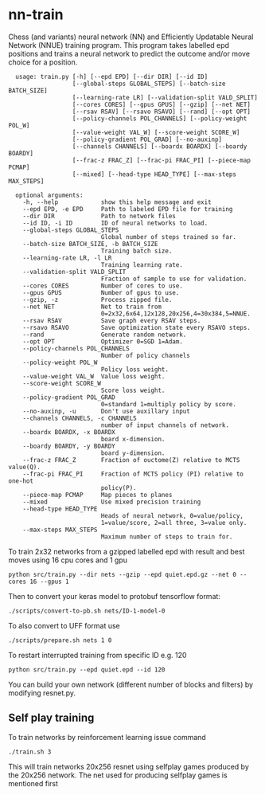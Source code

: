 # nn-train
Chess (and variants) neural network (NN) and Efficiently Updatable Neural Network (NNUE) training program.
This program takes labelled epd positions and trains a neural network to predict the outcome and/or move choice
for a position.

      usage: train.py [-h] [--epd EPD] [--dir DIR] [--id ID]
                      [--global-steps GLOBAL_STEPS] [--batch-size BATCH_SIZE]
                      [--learning-rate LR] [--validation-split VALD_SPLIT]
                      [--cores CORES] [--gpus GPUS] [--gzip] [--net NET]
                      [--rsav RSAV] [--rsavo RSAVO] [--rand] [--opt OPT]
                      [--policy-channels POL_CHANNELS] [--policy-weight POL_W]
                      [--value-weight VAL_W] [--score-weight SCORE_W]
                      [--policy-gradient POL_GRAD] [--no-auxinp]
                      [--channels CHANNELS] [--boardx BOARDX] [--boardy BOARDY]
                      [--frac-z FRAC_Z] [--frac-pi FRAC_PI] [--piece-map PCMAP]
                      [--mixed] [--head-type HEAD_TYPE] [--max-steps MAX_STEPS]

      optional arguments:
        -h, --help            show this help message and exit
        --epd EPD, -e EPD     Path to labeled EPD file for training
        --dir DIR             Path to network files
        --id ID, -i ID        ID of neural networks to load.
        --global-steps GLOBAL_STEPS
                              Global number of steps trained so far.
        --batch-size BATCH_SIZE, -b BATCH_SIZE
                              Training batch size.
        --learning-rate LR, -l LR
                              Training learning rate.
        --validation-split VALD_SPLIT
                              Fraction of sample to use for validation.
        --cores CORES         Number of cores to use.
        --gpus GPUS           Number of gpus to use.
        --gzip, -z            Process zipped file.
        --net NET             Net to train from
                              0=2x32,6x64,12x128,20x256,4=30x384,5=NNUE.
        --rsav RSAV           Save graph every RSAV steps.
        --rsavo RSAVO         Save optimization state every RSAVO steps.
        --rand                Generate random network.
        --opt OPT             Optimizer 0=SGD 1=Adam.
        --policy-channels POL_CHANNELS
                              Number of policy channels
        --policy-weight POL_W
                              Policy loss weight.
        --value-weight VAL_W  Value loss weight.
        --score-weight SCORE_W
                              Score loss weight.
        --policy-gradient POL_GRAD
                              0=standard 1=multiply policy by score.
        --no-auxinp, -u       Don't use auxillary input
        --channels CHANNELS, -c CHANNELS
                              number of input channels of network.
        --boardx BOARDX, -x BOARDX
                              board x-dimension.
        --boardy BOARDY, -y BOARDY
                              board y-dimension.
        --frac-z FRAC_Z       Fraction of ouctome(Z) relative to MCTS value(Q).
        --frac-pi FRAC_PI     Fraction of MCTS policy (PI) relative to one-hot
                              policy(P).
        --piece-map PCMAP     Map pieces to planes
        --mixed               Use mixed precision training
        --head-type HEAD_TYPE
                              Heads of neural network, 0=value/policy,
                              1=value/score, 2=all three, 3=value only.
        --max-steps MAX_STEPS
                              Maximum number of steps to train for.

To train 2x32 networks from a gzipped labelled epd with result and best moves using
16 cpu cores and 1 gpu
    
    python src/train.py --dir nets --gzip --epd quiet.epd.gz --net 0 --cores 16 --gpus 1

Then to convert your keras model to protobuf tensorflow format:
    
    ./scripts/convert-to-pb.sh nets/ID-1-model-0

To also convert to UFF format use

    ./scripts/prepare.sh nets 1 0

To restart interrupted training from specific ID e.g. 120
    
    python src/train.py --epd quiet.epd --id 120

You can build your own network (different number of blocks and filters) by modifying resnet.py.

## Self play training

To train networks by reinforcement learning issue command
   
    ./train.sh 3

This will train networks 20x256 resnet using selfplay games produced
by the 20x256 network. The net used for producing selfplay games is mentioned first
